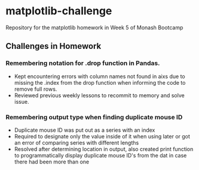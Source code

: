 # matplotlib-challenge
Repository for the matplotlib homework in Week 5 of Monash Bootcamp

## Challenges in Homework

### Remembering notation for .drop function in Pandas.

* Kept encountering errors with column names not found in aixs due to missing the .index from the drop function when informing the code to remove full rows.
* Reviewed previous weekly lessons to recommit to memory and solve issue.

### Remembering output type when finding duplicate mouse ID

* Duplicate mouse ID was put out as a series with an index
* Required to designate only the value inside of it when using later or got an error of comparing series with different lengths
* Resolved after determining location in output, also created print function to programmatically display duplicate mouse ID's from the dat in case there had been more than one

